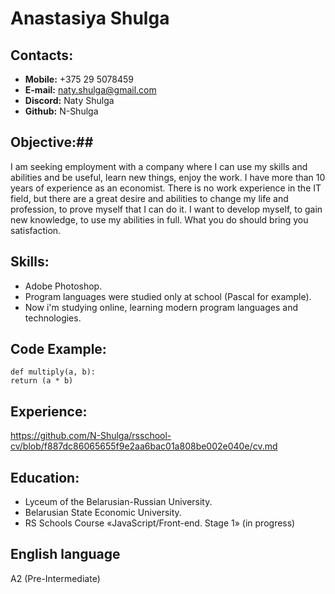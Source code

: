 # **Anastasiya Shulga**
## **Contacts:**
* **Mobile:** +375 29 5078459
* **E-mail:** naty.shulga@gmail.com
* **Discord:** Naty Shulga
* **Github:** N-Shulga
## **Objective:**##
I am seeking employment with a company where I can use my skills and abilities and be useful, learn new things, enjoy the work. 
I have more than 10 years of experience as an economist. There is no work experience in the IT field, but there are a great desire and abilities to change my life and profession, to prove myself that I can do it. I want to develop myself, to gain new knowledge, to use my abilities in full. 
What you do should bring you satisfaction.
## **Skills:**
* Adobe Photoshop.
* Program languages were studied only at school (Pascal for example). 
* Now i'm studying online, learning modern program languages and technologies. 
## **Code Example:**
```
def multiply(a, b):
return (a * b)
```
## **Experience:**
<https://github.com/N-Shulga/rsschool-cv/blob/f887dc86065655f9e2aa6bac01a808be002e040e/cv.md>
## **Education:**
* Lyceum of the Belarusian-Russian University.
* Belarusian State Economic University.
* RS Schools Course «JavaScript/Front-end. Stage 1» (in progress)

## **English language**
 A2 (Pre-Intermediate)